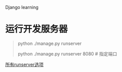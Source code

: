Django learning

# 运行开发服务器
> python ./manage.py runserver
>
> python ./manage.py runserver 8080 # 指定端口

[所有runserver选项](http://docs.djangoproject.com/en/dev/ref/django-admin/)

